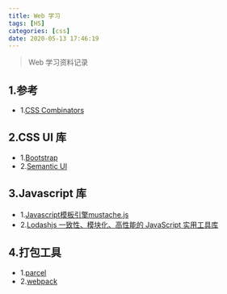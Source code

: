 ```yaml
---
title: Web 学习
tags: [H5]
categories: [css]
date: 2020-05-13 17:46:19
---
```



> Web 学习资料记录

<!-- more -->

## 1.参考
* 1.[CSS Combinators](https://www.w3schools.com/css/css_combinators.asp)


## 2.CSS UI 库
* 1.[Bootstrap](https://getbootstrap.com/)
* 2.[Semantic UI](https://semantic-ui.com/)


## 3.Javascript 库
* 1.[Javascript模板引擎mustache.js](https://github.com/janl/mustache.js/)
* 2.[Lodashjs 一致性、模块化、高性能的 JavaScript 实用工具库](https://www.lodashjs.com/)


## 4.打包工具
* 1.[parcel](https://parceljs.org/)
* 2.[webpack](https://webpack.js.org/)